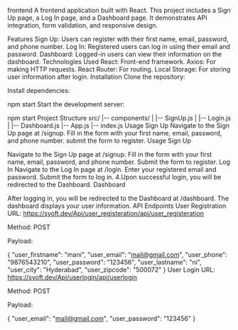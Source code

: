 frontend 
A frontend application built with React. This project includes a Sign Up page, a Log In page, and a Dashboard page. It demonstrates API integration, form validation, and responsive design.

Features
Sign Up: Users can register with their first name, email, password, and phone number.
Log In: Registered users can log in using their email and password.
Dashboard: Logged-in users can view their information on the dashboard.
Technologies Used
React: Front-end framework.
Axios: For making HTTP requests.
React Router: For routing.
Local Storage: For storing user information after login.
Installation
Clone the repository:


Install dependencies:

npm start
Start the development server:

npm start
Project Structure
src/
|-- components/
|   |-- SignUp.js
|   |-- Login.js
|   |-- Dashboard.js
|-- App.js
|-- index.js
Usage
Sign Up
Navigate to the Sign Up page at /signup.
Fill in the form with your first name, email, password, and phone number.
submit the form to register.
Usage
Sign Up

Navigate to the Sign Up page at /signup.
Fill in the form with your first name, email, password, and phone number.
Submit the form to register. Log In
Navigate to the Log In page at /login.
Enter your registered email and password.
Submit the form to log in. 4.Upon successful login, you will be redirected to the Dashboard.
Dashboard

After logging in, you will be redirected to the Dashboard at /dashboard.
The dashboard displays your user information.
API Endpoints
User Registration URL: https://syoft.dev/Api/user_registeration/api/user_registeration

Method: POST

Payload:

{
  "user_firstname": "mani",
  "user_email": "mail@gmail.com",
  "user_phone": "9876543210",
  "user_password": "123456",
  "user_lastname": "ni",
  "user_city": "Hyderabad",
  "user_zipcode": "500072"
}
User Login URL: https://syoft.dev/Api/userlogin/api/userlogin

Method: POST

Payload:

{
  "user_email": "mail@gmail.com",
  "user_password": "123456"
}